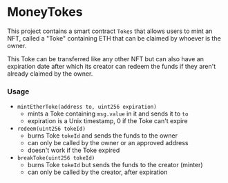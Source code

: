# MoneyTokes

This project contains a smart contract `Tokes` that allows users to
mint an NFT, called a "Toke" containing ETH that can be claimed by
whoever is the owner.

This Toke can be transferred like any other NFT but can also have
an expiration date after which its creator can redeem the funds if
they aren't already claimed by the owner.

### Usage
* `mintEtherToke(address to, uint256 expiration)`
  * mints a Toke containing `msg.value` in it and sends it to `to`
  * expiration is a Unix timestamp, 0 if the Toke can't expire
* `redeem(uint256 tokeId)`
  * burns Toke `tokeId` and sends the funds to the owner
  * can only be called by the owner or an approved address
  * doesn't work if the Toke expired
* `breakToke(uint256 tokeId)`
  * burns Toke `tokeId` but sends the funds to the creator (minter)
  * can only be called by the creator, after expiration
